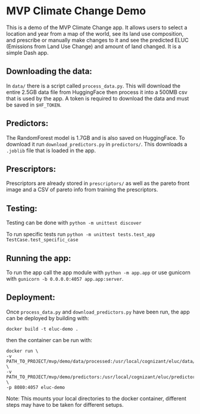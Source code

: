# MVP Climate Change Demo

This is a demo of the MVP Climate Change app. It allows users to select a location and year from a map of the world, see its land use composition, and prescribe or manually make changes to it and see the predicted ELUC (Emissions from Land Use Change) and amount of land changed. It is a simple Dash app.

## Downloading the data:

In ``data/`` there is a script called ``process_data.py``. This will download the entire 2.5GB data file from HuggingFace then process it into a 500MB csv that is used by the app. A token is required to download the data and must be saved in ``$HF_TOKEN``.

## Predictors:

The RandomForest model is 1.7GB and is also saved on HuggingFace. To download it run ``download_predictors.py`` in ``predictors/``. This downloads a ``.joblib`` file that is loaded in the app.

## Prescriptors:

Prescriptors are already stored in `prescriptors/` as well as the pareto front image and a CSV of pareto info from training the prescriptors.

## Testing:

Testing can be done with ``python -m unittest discover``

To run specific tests run ``python -m unittest tests.test_app TestCase.test_specific_case``

## Running the app:

To run the app call the app module with ``python -m app.app`` or use gunicorn with ``gunicorn -b 0.0.0.0:4057 app.app:server``.

## Deployment:

Once ``process_data.py`` and ``download_predictors.py`` have been run, the app can be deployed by building with:
```
docker build -t eluc-demo .
```
then the container can be run with:
```
docker run \
-v PATH_TO_PROJECT/mvp/demo/data/processed:/usr/local/cognizant/eluc/data/processed:ro \
-v PATH_TO_PROJECT/mvp/demo/predictors:/usr/local/cognizant/eluc/predictors:ro \
-p 8080:4057 eluc-demo
```
Note: This mounts your local directories to the docker container, different steps may have to be taken for different setups.